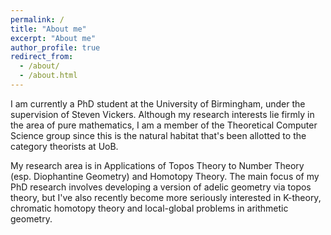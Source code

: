 ```yaml
---
permalink: /
title: "About me"
excerpt: "About me"
author_profile: true
redirect_from: 
  - /about/
  - /about.html
---
```

I am currently a PhD student at the University of Birmingham, under the supervision of Steven Vickers. Although my research interests lie firmly in the area of pure mathematics, I am a member of the Theoretical Computer Science group since this is the natural habitat that's been allotted to the category theorists at UoB.

My research area is in Applications of Topos Theory to Number Theory (esp. Diophantine Geometry) and Homotopy Theory. The main focus of my PhD research involves developing a version of adelic geometry via topos theory, but I've also recently become more seriously interested in K-theory, chromatic homotopy theory and local-global problems in arithmetic geometry. 

